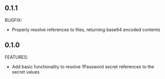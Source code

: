 ## 0.1.1

BUGFIX:
 - Properly resolve references to files, returning base64 encoded contents 

## 0.1.0

FEATURES:
 - Add basic functionality to resolve 1Password secret references to the secret values

